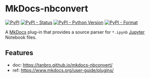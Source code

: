 # MkDocs-nbconvert

[![PyPI](https://img.shields.io/pypi/v/mkdocs-nbconvert.svg)](https://pypi.org/project/mkdocs-nbconvert/)
[![PyPI - Status](https://img.shields.io/pypi/status/mkdocs-nbconvert)](https://pypi.org/project/mkdocs-nbconvert/)
[![PyPI - Python Version](https://img.shields.io/pypi/pyversions/mkdocs-nbconvert.svg)](https://pypi.org/project/mkdocs-nbconvert/)
[![PyPI - Format](https://img.shields.io/pypi/format/mkdocs-nbconvert.svg)](https://pypi.org/project/mkdocs-nbconvert/)

A [MkDocs][] plug-in that provides a source parser for `*.ipynb` [Jupyter][] Notebook files.

## Features

- doc: <https://tanbro.github.io/mkdocs-nbconvert/>
- ref: <https://www.mkdocs.org/user-guide/plugins/>

[MkDocs]: http://www.mkdocs.org/
[Jupyter]: https://jupyter.org/
